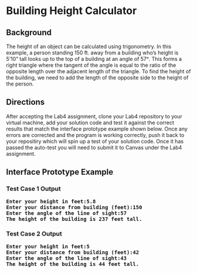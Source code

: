 # Building Height Calculator

## Background

The height of an object can be calculated using trigonometry. In this example, a person standing 150 ft. away from a building who’s height is 5’10” tall looks up to the top of a building at an angle of 57ᵒ. 
This forms a right triangle where the tangent of the angle is equal to the ratio of the opposite length over the adjacent length of the triangle. To find the height of the building, we need to add the length 
of the opposite side to the height of the person.

## Directions
After accepting the Lab4 assignment, clone your Lab4 repository to your virtual machine, add your solution code and test it against the correct results that match the interface prototype example shown below. 
Once any errors are corrected and the program is working correctly, push it back to your repositiry which will spin up a test of your solution code. Once it has passed the auto-test you will need to submit it 
to Canvas under the Lab4 assignment.

## Interface Prototype Example

### Test Case 1 Output
<pre><b>Enter your height in feet:5.8
Enter your distance from building (feet):150
Enter the angle of the line of sight:57
The height of the building is 237 feet tall.</b></pre>
### Test Case 2 Output
<pre><b>Enter your height in feet:5
Enter your distance from building (feet):42
Enter the angle of the line of sight:43
The height of the building is 44 feet tall.</b></pre>




